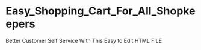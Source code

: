 # Easy_Shopping_Cart_For_All_Shopkeepers
Better Customer Self Service With This Easy to Edit HTML FILE
